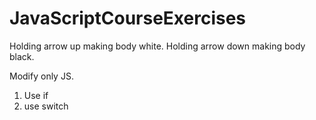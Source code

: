 # JavaScriptCourseExercises
Holding arrow up making body white.
Holding arrow down making body black.

Modify only JS. 
1. Use if
2. use switch
